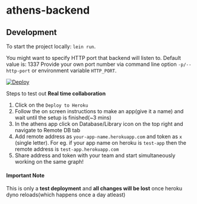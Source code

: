 # athens-backend

## Development

To start the project locally: `lein run`.

You might want to specify HTTP port that backend will listen to.
Default value is: 1337
Provide your own port number via command line option `-p/--http-port`
or environment variable `HTTP_PORT`.



[![Deploy](https://www.herokucdn.com/deploy/button.svg)](https://heroku.com/deploy)


Steps to test out **Real time collaboration**
1. Click on the `Deploy to Heroku`
2. Follow the on screen instructions to make an app(give it a name) and wait until the setup is finished(~3 mins)
3. In the athens app click on Database/Library icon on the top right and navigate to Remote DB tab
4. Add remote address as `your-app-name.herokuapp.com` and token as `x` (single letter). For eg. if your app name on heroku is `test-app` then the remote address is `test-app.herokuapp.com`
5. Share address and token with your team and start simultaneously working on the same graph!

#### Important Note

This is only a **test deployment** and **all changes will be lost** once heroku dyno reloads(which happens once a day atleast)
